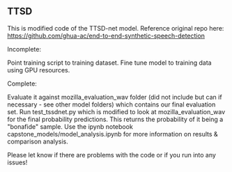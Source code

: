 ## TTSD
This is modified code of the TTSD-net model. Reference original repo here: https://github.com/ghua-ac/end-to-end-synthetic-speech-detection

Incomplete:

Point training script to training dataset.
Fine tune model to training data using GPU resources.

Complete:

Evaluate it against mozilla_evaluation_wav folder (did not include but can if necessary - see other model folders) which contains our final evaluation set. Run test_tssdnet.py which is modified to look at mozilla_evaluation_wav for the final probability predictions.
This returns the probability of it being a "bonafide" sample.
Use the ipynb notebook capstone_models/model_analysis.ipynb for more information on results & comparison analysis.

Please let know if there are problems with the code or if you run into any issues!